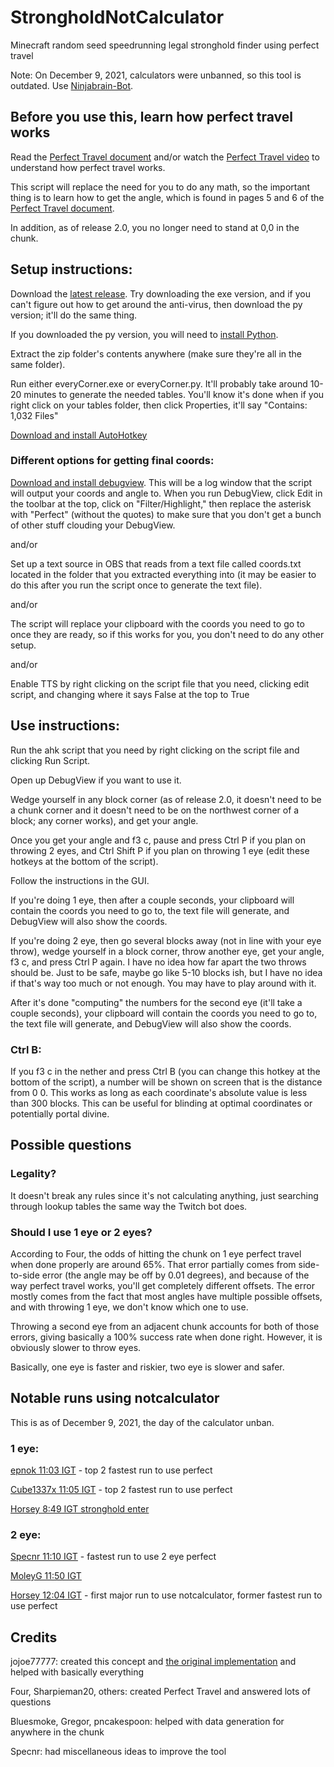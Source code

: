 # StrongholdNotCalculator
Minecraft random seed speedrunning legal stronghold finder using perfect travel

Note: On December 9, 2021, calculators were unbanned, so this tool is outdated. Use [Ninjabrain-Bot].

## Before you use this, learn how perfect travel works
Read the [Perfect Travel document] and/or watch the [Perfect Travel video] to understand how perfect travel works.

This script will replace the need for you to do any math, so the important thing is to learn how to get the angle, which is found in pages 5 and 6 of the [Perfect Travel document].

In addition, as of release 2.0, you no longer need to stand at 0,0 in the chunk.


## Setup instructions:
Download the [latest release]. Try downloading the exe version, and if you can't figure out how to get around the anti-virus, then download the py version; it'll do the same thing.

If you downloaded the py version, you will need to [install Python].

Extract the zip folder's contents anywhere (make sure they're all in the same folder).

Run either everyCorner.exe or everyCorner.py. It'll probably take around 10-20 minutes to generate the needed tables. You'll know it's done when if you right click on your tables folder, then click Properties, it'll say "Contains: 1,032 Files"

[Download and install AutoHotkey]

### Different options for getting final coords:
[Download and install debugview]. This will be a log window that the script will output your coords and angle to. When you run DebugView, click Edit in the toolbar at the top, click on "Filter/Highlight," then replace the asterisk with "Perfect" (without the quotes) to make sure that you don't get a bunch of other stuff clouding your DebugView.

and/or

Set up a text source in OBS that reads from a text file called coords.txt located in the folder that you extracted everything into (it may be easier to do this after you run the script once to generate the text file).

and/or

The script will replace your clipboard with the coords you need to go to once they are ready, so if this works for you, you don't need to do any other setup.

and/or

Enable TTS by right clicking on the script file that you need, clicking edit script, and changing where it says False at the top to True

## Use instructions:
Run the ahk script that you need by right clicking on the script file and clicking Run Script.

Open up DebugView if you want to use it.

Wedge yourself in any block corner (as of release 2.0, it doesn't need to be a chunk corner and it doesn't need to be on the northwest corner of a block; any corner works), and get your angle.

Once you get your angle and f3 c, pause and press Ctrl P if you plan on throwing 2 eyes, and Ctrl Shift P if you plan on throwing 1 eye (edit these hotkeys at the bottom of the script).

Follow the instructions in the GUI.

If you're doing 1 eye, then after a couple seconds, your clipboard will contain the coords you need to go to, the text file will generate, and DebugView will also show the coords.

If you're doing 2 eye, then go several blocks away (not in line with your eye throw), wedge yourself in a block corner, throw another eye, get your angle, f3 c, and press Ctrl P again. I have no idea how far apart the two throws should be. Just to be safe, maybe go like 5-10 blocks ish, but I have no idea if that's way too much or not enough. You may have to play around with it.

After it's done "computing" the numbers for the second eye (it'll take a couple seconds), your clipboard will contain the coords you need to go to, the text file will generate, and DebugView will also show the coords.

### Ctrl B:
If you f3 c in the nether and press Ctrl B (you can change this hotkey at the bottom of the script), a number will be shown on screen that is the distance from 0 0. This works as long as each coordinate's absolute value is less than 300 blocks. This can be useful for blinding at optimal coordinates or potentially portal divine.


## Possible questions
### Legality?
It doesn't break any rules since it's not calculating anything, just searching through lookup tables the same way the Twitch bot does.
### Should I use 1 eye or 2 eyes?
According to Four, the odds of hitting the chunk on 1 eye perfect travel when done properly are around 65%. That error partially comes from side-to-side error (the angle may be off by 0.01 degrees), and because of the way perfect travel works, you'll get completely different offsets. The error mostly comes from the fact that most angles have multiple possible offsets, and with throwing 1 eye, we don't know which one to use.

Throwing a second eye from an adjacent chunk accounts for both of those errors, giving basically a 100% success rate when done right. However, it is obviously slower to throw eyes.

Basically, one eye is faster and riskier, two eye is slower and safer.

## Notable runs using notcalculator

This is as of December 9, 2021, the day of the calculator unban.

### 1 eye:

[epnok 11:03 IGT] - top 2 fastest run to use perfect

[Cube1337x 11:05 IGT] - top 2 fastest run to use perfect

[Horsey 8:49 IGT stronghold enter]

### 2 eye:

[Specnr 11:10 IGT] - fastest run to use 2 eye perfect

[MoleyG 11:50 IGT]

[Horsey 12:04 IGT] - first major run to use notcalculator, former fastest run to use perfect


## Credits
jojoe77777: created this concept and [the original implementation] and helped with basically everything

Four, Sharpieman20, others: created Perfect Travel and answered lots of questions

Bluesmoke, Gregor, pncakespoon: helped with data generation for anywhere in the chunk

Specnr: had miscellaneous ideas to improve the tool

   [latest release]: <https://github.com/pjagada/strongholdnotcalculator/releases/latest>
   [Download and install AutoHotkey]: <https://www.autohotkey.com/>
   [Download and install debugview]: <https://docs.microsoft.com/en-us/sysinternals/downloads/debugview>
   [Perfect Travel document]: <https://docs.google.com/document/d/1JTMOIiS-Hl6_giEB0IQ5ki7UV-gvUXnNmoxhYoSgEAA/edit>
   [Perfect Travel video]: <https://youtu.be/YpV7I9X-Jso>
   [install Python]: <https://www.python.org/ftp/python/3.10.0/python-3.10.0-amd64.exe>
   [Horsey 8:49 IGT stronghold enter]: <https://youtu.be/JMHJDbBPhps>
   [Cube1337x 11:05 IGT]: <https://youtu.be/ZT0JU-i_Gmo>
   [epnok 11:03 IGT]: <https://youtu.be/Xn-YKCd3VqM>
   [MoleyG 11:50 IGT]: <https://youtu.be/EGInzoA0gtA>
   [Horsey 12:04 IGT]: <https://youtu.be/KSEEg617WRA>
   [the original implementation]: <https://github.com/perfectcddata>
   [Ninjabrain-Bot]: <https://github.com/Ninjabrain1/Ninjabrain-Bot>
   [Specnr 11:10 IGT]: <https://youtu.be/aqNIqlZqrhU>
